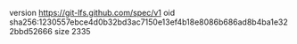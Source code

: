 version https://git-lfs.github.com/spec/v1
oid sha256:1230557ebce4d0b32bd3ac7150e13ef4b18e8086b686ad8b4ba1e322bbd52666
size 2335
